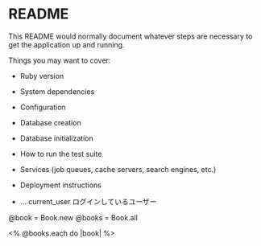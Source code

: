 # README

This README would normally document whatever steps are necessary to get the
application up and running.

Things you may want to cover:

* Ruby version

* System dependencies

* Configuration

* Database creation

* Database initialization

* How to run the test suite

* Services (job queues, cache servers, search engines, etc.)

* Deployment instructions

* ...
current_user ログインしているユーザー 

@book = Book.new 
@books = Book.all



<% @books.each do |book| %>